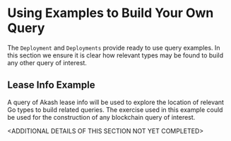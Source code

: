 # Using Examples to Build Your Own Query

The `Deployment` and `Deployments` provide ready to use query examples.  In this section we ensure it is clear how relevant types may be found to build any other query of interest.

## Lease Info Example

A query of Akash lease info will be used to explore the location of relevant Go types to build related queries.  The exercise used in this example could be used for the construction of any blockchain query of interest.

\<ADDITIONAL DETAILS OF THIS SECTION NOT YET COMPLETED>
